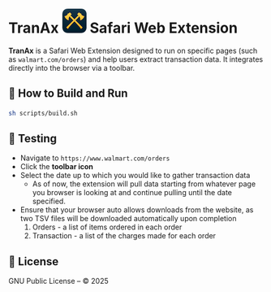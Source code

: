 # TranAx ![Tranax](https://github.com/kevincar/tranax/raw/refs/heads/main/TranAx%20Extension/Resources/images/icon-48.png)  Safari Web Extension

**TranAx** is a Safari Web Extension designed to run on specific pages (such
as `walmart.com/orders`) and help users extract transaction data. It
integrates directly into the browser via a toolbar.

## 🚀 How to Build and Run

```bash
sh scripts/build.sh
```

## 🧪 Testing

- Navigate to `https://www.walmart.com/orders`
- Click the **toolbar icon** 
- Select the date up to which you would like to gather transaction data
    - As of now, the extension will pull data starting from whatever page you
      browser is looking at and continue pulling until the date specified.
- Ensure that your browser auto allows downloads from the website, as two TSV
  files will be downloaded automatically upon completion
    1. Orders - a list of items ordered in each order
    2. Transaction - a list of the charges made for each order


## 📜 License

GNU Public License – © 2025
